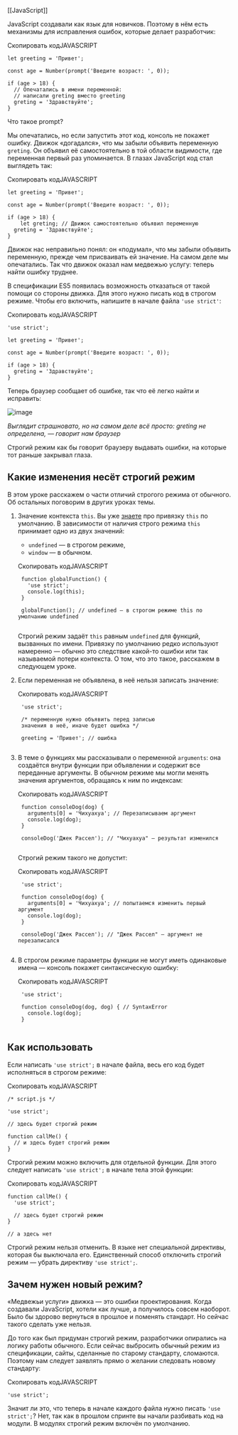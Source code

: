 [[JavaScript]]

JavaScript создавали как язык для новичков. Поэтому в нём есть механизмы для исправления ошибок, которые делает разработчик:

Скопировать кодJAVASCRIPT

```
let greeting = 'Привет';

const age = Number(prompt('Введите возраст: ', 0));

if (age > 18) {
  // Опечатались в имени переменной:
  // написали greting вместо greeting
  greting = 'Здравствуйте';
} 
```

Что такое prompt?

Мы опечатались, но если запустить этот код, консоль не покажет ошибку. Движок «догадался», что мы забыли объявить переменную `greting`. Он объявил её самостоятельно в той области видимости, где переменная первый раз упоминается. В глазах JavaScript код стал выглядеть так:

Скопировать кодJAVASCRIPT

```
let greeting = 'Привет';

const age = Number(prompt('Введите возраст: ', 0));

if (age > 18) {
    let greting; // Движок самостоятельно объявил переменную
  greting = 'Здравствуйте';
} 
```

Движок нас неправильно понял: он «подумал», что мы забыли объявить переменную, прежде чем присваивать ей значение. На самом деле мы опечатались. Так что движок оказал нам медвежью услугу: теперь найти ошибку труднее.

В спецификации ES5 появилась возможность отказаться от такой помощи со стороны движка. Для этого нужно писать код в строгом режиме. Чтобы его включить, напишите в начале файла `'use strict'`:

Скопировать кодJAVASCRIPT

```
'use strict';

let greeting = 'Привет';

const age = Number(prompt('Введите возраст: ', 0));

if (age > 18) {
  greting = 'Здравствуйте';
} 
```

Теперь браузер сообщает об ошибке, так что её легко найти и исправить:

![image](https://pictures.s3.yandex.net/resources/greting_1593429463.png)

_Выглядит страшновато, но на самом деле всё просто: greting не определена, — говорит нам браузер_

Строгий режим как бы говорит браузеру выдавать ошибки, на которые тот раньше закрывал глаза.

## Какие изменения несёт строгий режим

В этом уроке расскажем о части отличий строгого режима от обычного. Об остальных поговорим в других уроках темы.

1.  Значение контекста `this`. Вы уже [знаете](https://praktikum.yandex.ru/trainer/web/lesson/1a1651c3-b5b3-4db0-8f42-1ce705395f25/task/abd6a3ae-6cf2-40c9-9ef0-1554e11dad66/) про привязку `this` по умолчанию. В зависимости от наличия строго режима `this` принимает одно из двух значений:
    
    -   `undefined` — в строгом режиме,
    -   `window` — в обычном.
    
    Скопировать кодJAVASCRIPT
    
    ```
     function globalFunction() {
       'use strict';
       console.log(this);
     }
    
     globalFunction(); // undefined — в строгом режиме this по умолчанию undefined
      
    ```
    
    Строгий режим задаёт `this` равным `undefined` для функций, вызванных по имени. Привязку по умолчанию редко используют намеренно — обычно это следствие какой-то ошибки или так называемой потери контекста. О том, что это такое, расскажем в следующем уроке.
    
2.  Если переменная не объявлена, в неё нельзя записать значение:
    
    Скопировать кодJAVASCRIPT
    
    ```
     'use strict';
    
     /* переменную нужно объявить перед записью
     значения в неё, иначе будет ошибка */
    
     greeting = 'Привет'; // ошибка
      
    ```
    
3.  В теме о функциях мы рассказывали о переменной `arguments`: она создаётся внутри функции при объявлении и содержит все переданные аргументы. В обычном режиме мы могли менять значения аргументов, обращаясь к ним по индексам:
    
    Скопировать кодJAVASCRIPT
    
    ```
     function consoleDog(dog) {
       arguments[0] = 'Чихуахуа'; // Перезаписываем аргумент
       console.log(dog);
     }
    
     consoleDog('Джек Рассел'); // "Чихуахуа" — результат изменился
      
    ```
    
    Строгий режим такого не допустит:
    
    Скопировать кодJAVASCRIPT
    
    ```
     'use strict';
    
     function consoleDog(dog) {
       arguments[0] = 'Чихуахуа'; // попытаемся изменить первый аргумент
       console.log(dog);
     }
    
     consoleDog('Джек Рассел'); // "Джек Рассел" — аргумент не перезаписался
      
    ```
    
4.  В строгом режиме параметры функции не могут иметь одинаковые имена — консоль покажет синтаксическую ошибку:
    
    Скопировать кодJAVASCRIPT
    
    ```
     'use strict';
    
     function consoleDog(dog, dog) { // SyntaxError
       console.log(dog);
     }
      
    ```
    

## Как использовать

Если написать `'use strict';` в начале файла, весь его код будет исполняться в строгом режиме:

Скопировать кодJAVASCRIPT

```
/* script.js */

'use strict';

// здесь будет строгий режим

function callMe() {
  // и здесь будет строгий режим
} 
```

Строгий режим можно включить для отдельной функции. Для этого следует написать `'use strict';` в начале тела этой функции:

Скопировать кодJAVASCRIPT

```
function callMe() {
  'use strict';
  
  // здесь будет строгий режим
}

// а здесь нет  
```

Строгий режим нельзя отменить. В языке нет специальной директивы, которая бы выключала его. Единственный способ отключить строгий режим — убрать директиву `'use strict';`.

## Зачем нужен новый режим?

«Медвежьи услуги» движка — это ошибки проектирования. Когда создавали JavaScript, хотели как лучше, а получилось совсем наоборот. Было бы здорово вернуться в прошлое и поменять стандарт. Но сейчас такого сделать уже нельзя.

До того как был придуман строгий режим, разработчики опирались на логику работы обычного. Если сейчас выбросить обычный режим из спецификации, сайты, сделанные по старому стандарту, сломаются. Поэтому нам следует заявлять прямо о желании следовать новому стандарту:

Скопировать кодJAVASCRIPT

```
'use strict'; 
```

Значит ли это, что теперь в начале каждого файла нужно писать `'use strict';`? Нет, так как в прошлом спринте вы начали разбивать код на модули. В модулях строгий режим включён по умолчанию.